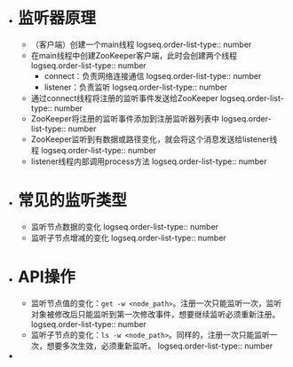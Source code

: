 - # 监听器原理
	- （客户端）创建一个main线程
	  logseq.order-list-type:: number
	- 在main线程中创建ZooKeeper客户端，此时会创建两个线程
	  logseq.order-list-type:: number
		- connect：负责网络连接通信
		  logseq.order-list-type:: number
		- listener：负责监听
		  logseq.order-list-type:: number
	- 通过connect线程将注册的监听事件发送给ZooKeeper
	  logseq.order-list-type:: number
	- ZooKeeper将注册的监听事件添加到注册监听器列表中
	  logseq.order-list-type:: number
	- ZooKeeper监听到有数据或路径变化，就会将这个消息发送给listener线程
	  logseq.order-list-type:: number
	- listener线程内部调用process方法
	  logseq.order-list-type:: number
- # 常见的监听类型
	- 监听节点数据的变化
	  logseq.order-list-type:: number
	- 监听子节点增减的变化
	  logseq.order-list-type:: number
- # API操作
	- 监听节点值的变化：`get -w <node_path>`。注册一次只能监听一次，监听对象被修改后只能监听到第一次修改事件，想要继续监听必须重新注册。
	  logseq.order-list-type:: number
	- 监听子节点的变化：`ls -w <node_path>`。同样的，注册一次只能监听一次，想要多次生效，必须重新监听。
	  logseq.order-list-type:: number
-